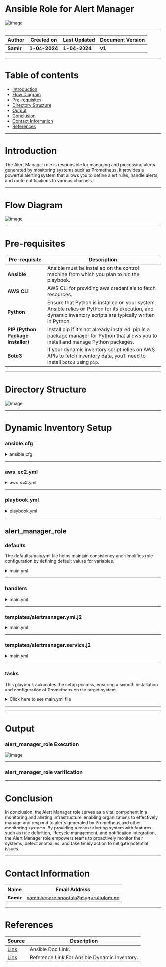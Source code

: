 #  Ansible Role for Alert Manager

![image](https://github.com/CodeOps-Hub/Ansible/assets/156056570/26b8faf6-96af-45e5-9184-c47646ae8b1c)

***

| **Author** | **Created on** | **Last Updated** | **Document Version** |
| ---------- | -------------- | ---------------- | -------------------- |
| **Samir** | **1-04-2024** | **1-04-2024** | **v1** |

***
# Table of contents
* [Introduction](#Introduction)
* [Flow Diagram](#Flow-Diagram)
* [Pre-requisites](#Pre-requisites)
* [Directory Structure](#Directory-Structure)
* [Output](#Output)
* [Conclusion](#Conclusion)
* [Contact Information](#Contact-Information)
* [References](#References)

***

# Introduction
The Alert Manager role is responsible for managing and processing alerts generated by monitoring systems such as Prometheus. It provides a powerful alerting system that allows you to
define alert rules, handle alerts, and route notifications to various channels.
***

# Flow Diagram

![image](https://github.com/CodeOps-Hub/Ansible/assets/156056570/551c234d-1048-4994-9b05-5f4307dfea94)


***

# Pre-requisites

| **Pre-requisite** | **Description** |
| ----------------- | --------------- |
| **Ansible**       | Ansible must be installed on the control machine from which you plan to run the playbook. |
| **AWS CLI**       | AWS CLI for providing aws credentials to fetch resources. |
| **Python**        | Ensure that Python is installed on your system. Ansible relies on Python for its execution, and dynamic inventory scripts are typically written in Python. |
| **PIP (Python Package Installer)** | Install pip if it's not already installed. pip is a package manager for Python that allows you to install and manage Python packages. |
| **Boto3**   |  If your dynamic inventory script relies on AWS APIs to fetch inventory data, you'll need to install `boto3` using `pip`. |

***

# Directory Structure

![image](https://github.com/CodeOps-Hub/Ansible/assets/156056570/823ef41f-f2d3-4eb3-a9d5-442485a54bc1)

***

# Dynamic Inventory Setup

### ansible.cfg

<details>
<summary> ansible.cfg </summary>
<br>
  
```shell
[defaults]
# some basic default values...
inventory               =       ./aws_ec2.yaml
private_key_file        =       ./samir.pem
remote_user             =       ubuntu
host_key_checking       =       False
[inventory]
enable_plugins          =       aws_ec2
```
</details>

***

### aws_ec2.yml

<details>
<summary> aws_ec2.yml </summary>
<br>
  
```shell
---
plugin: aws_ec2
regions:
  - ap-northeast-1
filters:
    instance-state-code: 16
keyed_groups:
  - key: tags
    prefix: tag

```
</details>

***

### playbook.yml

<details>
<summary> playbook.yml </summary>
<br>
  
```shell
---
- hosts: aws_ec2
  become: yes
  gather_facts: yes
  roles:
    - alert_manager_role

```
</details>

***

##  alert_manager_role

### defaults

The defaults/main.yml file helps maintain consistency and simplifies role configuration by defining default values for variables. 

<details>
<summary> main.yml </summary>
<br>
  
```shell
---
alert_manager_port: 9093
alert_manager_config_file: /etc/alertmanager/alertmanager.yml
alert_manager_binary_url: "https://github.com/prometheus/alertmanager/releases/download/v{{ alert_manager_version }}/alertmanager-{{ alert_manager_version }}.linux-amd64.tar.gz"
alert_manager_version: "0.23.0"


```
</details>

***
### handlers


<details>
<summary> main.yml </summary>
<br>
  
```shell
- name: Restart Alert Manager
  systemd:
    name: alertmanager
    state: restarted


```
</details>

***
### templates/alertmanager.yml.j2


<details>
<summary> main.yml </summary>
<br>
  
```shell
global:
  resolve_timeout: 5m

route:
  receiver: 'null'

receivers:
- name: 'null'

inhibit_rules:
  - source_match:
      severity: 'critical'
    target_match:
      severity: 'warning'
    equal: ['alertname', 'dev', 'instance']

    - source_match:
        severity: 'warning'
      target_match:
        severity: 'critical'
      equal: ['alertname', 'dev', 'instance']


```
</details>

***
### templates/alertmanager.service.j2


<details>
<summary> main.yml </summary>
<br>
  
```shell
[Unit]
Description=Alert Manager
Wants=network-online.target
After=network-online.target

[Service]
Type=simple
ExecStart=/usr/local/bin/alertmanager --config.file={{ alert_manager_config_file }}
Restart=always

[Install]
WantedBy=multi-user.target

```
</details>

***
### tasks

This playbook automates the setup process, ensuring a smooth installation and configuration of Prometheus on the target system.

<details>
<summary> Click here to see main.yml file</summary>
<br>
  
```shell
---
- name: Install required dependencies
  package:
    name: "{{ item }}"
    state: present
  with_items:
    - wget
    - tar

- name: Download Alert Manager binary
  get_url:
    url: "{{ alert_manager_binary_url }}"
    dest: "/tmp/alertmanager-{{ alert_manager_version }}.tar.gz"

- name: Extract Alert Manager binary
  become: true
  unarchive:
    src: "/tmp/alertmanager-{{ alert_manager_version }}.tar.gz"
    dest: /usr/local/bin
    remote_src: yes

- name: Create directory for Alert Manager configuration
  file:
    path: "{{ alert_manager_config_file | dirname }}"
    state: directory

- name: Generate Alert Manager configuration file
  template:
    src: alertmanager.yml.j2
    dest: "{{ alert_manager_config_file }}"
  notify: Restart Alert Manager

- name: Install systemd service
  template:
    src: alertmanager.service.j2
    dest: /etc/systemd/system/alertmanager.service
  notify: Restart Alert Manager

- name: Start Alert Manager service
  systemd:
    name: alertmanager
    state: started
    enabled: yes

```
</details>

***


***

# Output

### alert_manager_role Execution

![image](https://github.com/CodeOps-Hub/Ansible/assets/156056570/28aa75e8-9013-4553-b224-80d716323f7f)


***

### alert_manager_role varification


***

# Conclusion

In conclusion, the Alert Manager role serves as a vital component in a monitoring and alerting infrastructure, enabling organizations to effectively manage and respond to alerts generated by Prometheus and other monitoring systems. By providing a robust alerting system with features such as rule definition, lifecycle management, and notification integration, the Alert Manager role empowers teams to proactively monitor their systems, detect anomalies, and take timely action to mitigate potential issues.

***

# Contact Information

| **Name** | **Email Address** |
| -------- | ----------------- |
| **Samir** | samir.kesare.snaatak@mygurukulam.co |

***

# References

| **Source** | **Description** |
| ---------- | --------------- |
| [Link](https://docs.ansible.com/ansible/latest/index.html) | Ansible Doc Link. |
| [Link](https://www.youtube.com/watch?v=junPdh2yvbU&t=454s) | Reference Link For Ansible Dynamic Inventory. |
